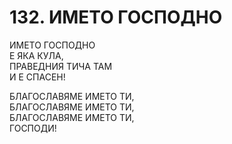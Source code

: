 # 132. ИМЕТО ГОСПОДНО  
  
ИМЕТО ГОСПОДНО  
Е ЯКА КУЛА,  
ПРАВЕДНИЯ ТИЧА ТАМ  
И Е СПАСЕН!  
  
БЛАГОСЛАВЯМЕ ИМЕТО ТИ,  
БЛАГОСЛАВЯМЕ ИМЕТО ТИ,  
БЛАГОСЛАВЯМЕ ИМЕТО ТИ,  
ГОСПОДИ!  


<DownloadsButton pdf="/pdf/132-imeto-gospodno.pdf" />

<DownloadChordsButton pdf="/chords/132-imeto-gospodno_akord.pdf"/>
